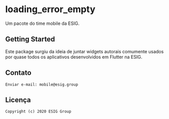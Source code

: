 # loading_error_empty

Um pacote do time mobile da ESIG.

## Getting Started

Este package surgiu da ideia de juntar widgets autorais comumente usados por quase todos os aplicativos desenvolvidos em Flutter na ESIG.

## Contato

    Enviar e-mail: mobile@esig.group

## Licença

    Copyright (c) 2020 ESIG Group
